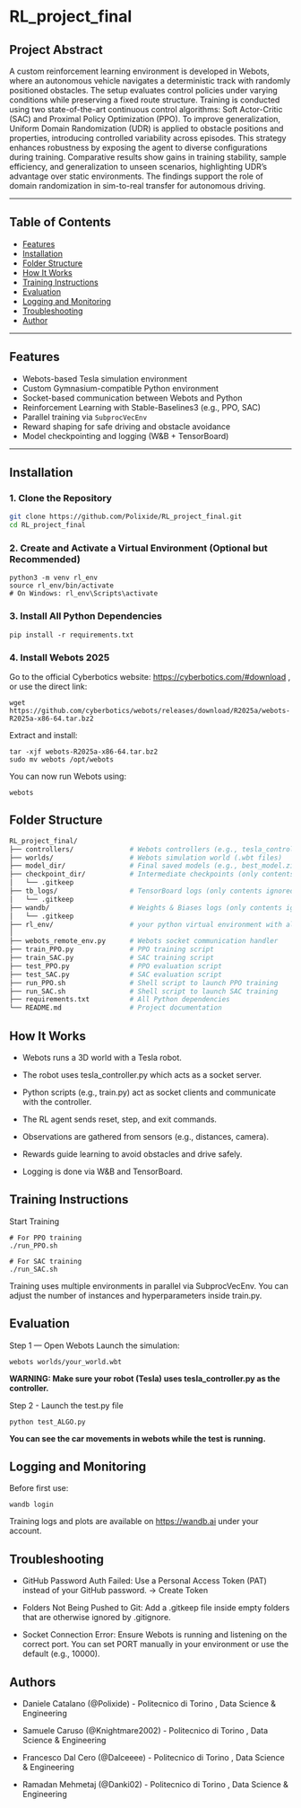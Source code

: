 # RL_project_final
## Project Abstract

A custom reinforcement learning environment is developed in Webots, where an autonomous vehicle
navigates a deterministic track with randomly positioned obstacles. The setup evaluates control policies under varying conditions while preserving a fixed
route structure. Training is conducted using two
state-of-the-art continuous control algorithms: Soft
Actor-Critic (SAC) and Proximal Policy Optimization (PPO). To improve generalization, Uniform Domain Randomization (UDR) is applied to obstacle positions and properties, introducing controlled variability across episodes. This strategy enhances robustness
by exposing the agent to diverse configurations during
training. Comparative results show gains in training stability, sample efficiency, and generalization to
unseen scenarios, highlighting UDR’s advantage over
static environments. The findings support the role
of domain randomization in sim-to-real transfer for
autonomous driving.

---

## Table of Contents

- [Features](#features)
- [Installation](#installation)
- [Folder Structure](#folder-structure)
- [How It Works](#how-it-works)
- [Training Instructions](#training-instructions)
- [Evaluation](#evaluation)
- [Logging and Monitoring](#logging-and-monitoring)
- [Troubleshooting](#troubleshooting)
- [Author](#author)

---

## Features

- Webots-based Tesla simulation environment
- Custom Gymnasium-compatible Python environment
- Socket-based communication between Webots and Python
- Reinforcement Learning with Stable-Baselines3 (e.g., PPO, SAC)
- Parallel training via `SubprocVecEnv`
- Reward shaping for safe driving and obstacle avoidance
- Model checkpointing and logging (W&B + TensorBoard)

---

## Installation

### 1. Clone the Repository

```bash
git clone https://github.com/Polixide/RL_project_final.git
cd RL_project_final
```

### 2. Create and Activate a Virtual Environment (Optional but Recommended)
```
python3 -m venv rl_env
source rl_env/bin/activate      
# On Windows: rl_env\Scripts\activate
```
### 3. Install All Python Dependencies
```
pip install -r requirements.txt
```
### 4. Install Webots 2025
Go to the official Cyberbotics website: https://cyberbotics.com/#download ,
or use the direct link:
```
wget https://github.com/cyberbotics/webots/releases/download/R2025a/webots-R2025a-x86-64.tar.bz2
```
Extract and install:
```
tar -xjf webots-R2025a-x86-64.tar.bz2
sudo mv webots /opt/webots
```
You can now run Webots using:
```
webots
```


## Folder Structure
```bash
RL_project_final/
├── controllers/              # Webots controllers (e.g., tesla_controller.py)
├── worlds/                   # Webots simulation world (.wbt files)
├── model_dir/                # Final saved models (e.g., best_model.zip)
├── checkpoint_dir/           # Intermediate checkpoints (only contents ignored)
│   └── .gitkeep
├── tb_logs/                  # TensorBoard logs (only contents ignored)
│   └── .gitkeep
├── wandb/                    # Weights & Biases logs (only contents ignored)
│   └── .gitkeep
├── rl_env/                   # your python virtual environment with all the dependencies
│  
├── webots_remote_env.py      # Webots socket communication handler
├── train_PPO.py              # PPO training script
├── train_SAC.py              # SAC training script
├── test_PPO.py               # PPO evaluation script
├── test_SAC.py               # SAC evaluation script
├── run_PPO.sh                # Shell script to launch PPO training
├── run_SAC.sh                # Shell script to launch SAC training
├── requirements.txt          # All Python dependencies
└── README.md                 # Project documentation

```
## How It Works
- Webots runs a 3D world with a Tesla robot.

- The robot uses tesla_controller.py which acts as a socket server.

- Python scripts (e.g., train.py) act as socket clients and communicate with the controller.

- The RL agent sends reset, step, and exit commands.

- Observations are gathered from sensors (e.g., distances, camera).

- Rewards guide learning to avoid obstacles and drive safely.

- Logging is done via W&B and TensorBoard.

## Training Instructions



Start Training
```
# For PPO training
./run_PPO.sh

# For SAC training
./run_SAC.sh
```
Training uses multiple environments in parallel via SubprocVecEnv. You can adjust the number of instances and hyperparameters inside train.py.

## Evaluation
Step 1 — Open Webots
Launch the simulation:


```
webots worlds/your_world.wbt
```
**WARNING: Make sure your robot (Tesla) uses tesla_controller.py as the controller.**

Step 2 - Launch the test.py file
```
python test_ALGO.py 
```
**You can see the car movements in webots while the test is running.**

## Logging and Monitoring
Before first use:
```
wandb login
```
Training logs and plots are available on https://wandb.ai under your account.

## Troubleshooting

- GitHub Password Auth Failed:
Use a Personal Access Token (PAT) instead of your GitHub password.
→ Create Token

- Folders Not Being Pushed to Git:
Add a .gitkeep file inside empty folders that are otherwise ignored by .gitignore.

- Socket Connection Error:
Ensure Webots is running and listening on the correct port.
You can set PORT manually in your environment or use the default (e.g., 10000).

## Authors

- Daniele Catalano (@Polixide) - Politecnico di Torino , Data Science & Engineering
- Samuele Caruso (@Knightmare2002) - Politecnico di Torino , Data Science & Engineering

- Francesco Dal Cero (@Dalceeee) - Politecnico di Torino , Data Science & Engineering

- Ramadan Mehmetaj (@Danki02) - Politecnico di Torino , Data Science & Engineering
